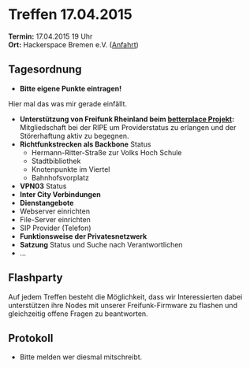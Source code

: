 # Treffen 17.04.2015

**Termin:** 17.04.2015 19 Uhr
<br>
**Ort:** Hackerspace Bremen e.V. ([Anfahrt](https://www.hackerspace-bremen.de/anfahrt/))

## Tagesordnung

* **Bitte eigene Punkte eintragen!**


Hier mal das was mir gerade einfällt.
* **Unterstützung  von Freifunk Rheinland beim [betterplace Projekt](https://www.betterplace.org/de/projects/16049-freifunk-rheinland-verbindet-ein-freies-netzwerk-geschaffen-von-uns-allen):** Mitgliedschaft bei der RIPE um Providerstatus zu erlangen und der Störerhaftung aktiv zu begegnen.
* **Richtfunkstrecken als Backbone** Status 
  * Hermann-Ritter-Straße zur Volks Hoch Schule
  * Stadtbibliothek
  * Knotenpunkte im Viertel
  * Bahnhofsvorplatz
* **VPN03** Status 
*  **Inter City Verbindungen** 
*  **Dienstangebote** 
  *  Webserver einrichten
  *  File-Server einrichten
  *  SIP Provider (Telefon)
* **Funktionsweise der Privatesnetzwerk**
* **Satzung** Status und Suche nach Verantwortlichen
* ...


## Flashparty 
Auf jedem Treffen besteht die Möglichkeit, dass wir Interessierten dabei unterstützen ihre Nodes mit unserer Freifunk-Firmware zu flashen und gleichzeitig offene Fragen zu beantworten.


## Protokoll
* Bitte melden wer diesmal mitschreibt.